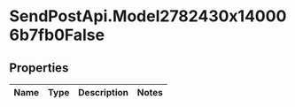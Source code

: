 # SendPostApi.Model2782430x140006b7fb0False

## Properties
Name | Type | Description | Notes
------------ | ------------- | ------------- | -------------


